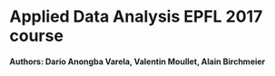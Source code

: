 # Applied Data Analysis EPFL 2017 course

#### Authors: Dario Anongba Varela, Valentin Moullet, Alain Birchmeier
